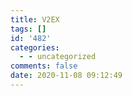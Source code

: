 ```yaml
---
title: V2EX
tags: []
id: '482'
categories:
  - - uncategorized
comments: false
date: 2020-11-08 09:12:49
---
```

